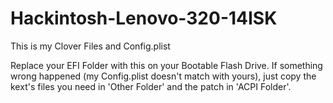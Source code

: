 # Hackintosh-Lenovo-320-14ISK
This is my Clover Files and Config.plist

Replace your EFI Folder with this on your Bootable Flash Drive.
If something wrong happened (my Config.plist doesn't match with yours), just copy the kext's files you need in 'Other Folder' and the patch in 'ACPI Folder'.
